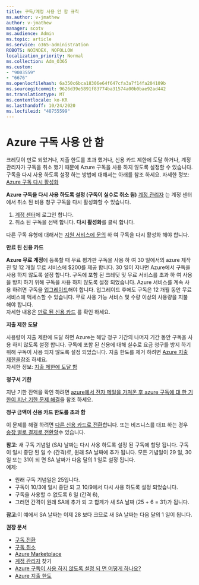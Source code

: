 ```yaml
---
title: 구독/계정 사용 안 함 규칙
ms.author: v-jmathew
author: v-jmathew
manager: scotv
ms.audience: Admin
ms.topic: article
ms.service: o365-administration
ROBOTS: NOINDEX, NOFOLLOW
localization_priority: Normal
ms.collection: Adm_O365
ms.custom:
- "9003559"
- "6676"
ms.openlocfilehash: 6a350c6bca18306e64f647cfa3a7f14fa204109b
ms.sourcegitcommit: 9626d39e5891f83774ba31574a00b0bae92ad442
ms.translationtype: MT
ms.contentlocale: ko-KR
ms.lasthandoff: 10/24/2020
ms.locfileid: "48755599"
---
```

# <a name="azure-subscription-disabled"></a>Azure 구독 사용 안 함

크레딧이 만료 되었거나, 지출 한도를 초과 했거나, 신용 카드 제한에 도달 하거나, 계정 관리자가 구독을 취소 했기 때문에 Azure 구독을 사용 하지 않도록 설정할 수 있습니다. 구독을 다시 사용 하도록 설정 하는 방법에 대해서는 아래를 참조 하세요. 자세한 정보: [Azure 구독 다시 활성화](https://docs.microsoft.com/azure/billing/billing-subscription-become-disable?WT.mc_id=Portal-Microsoft_Azure_Support)

**Azure 구독을 다시 사용 하도록 설정 (구독이 실수로 취소 됨)** [계정 관리자](https://docs.microsoft.com/azure/billing/billing-subscription-transfer?WT.mc_id=Portal-Microsoft_Azure_Support#whoisaa) 는 계정 센터에서 취소 된 비용 청구 구독을 다시 활성화할 수 있습니다.

1. [계정 센터](https://account.windowsazure.com/Subscriptions)에 로그인 합니다.
2. 취소 된 구독을 선택 합니다. **다시 활성화**를 클릭 합니다.

다른 구독 유형에 대해서는 [지원 서비스에 문의](https://portal.azure.com/?#blade/Microsoft_Azure_Support/HelpAndSupportBlade) 하 여 구독을 다시 활성화 해야 합니다.

**만료 된 신용 카드**

**Azure 무료 계정**에 등록할 때 무료 평가판 구독을 사용 하 여 30 일에서의 azure 제작진 및 12 개월 무료 서비스에 $200를 제공 합니다. 30 일이 지나면 Azure에서 구독을 사용 하지 않도록 설정 합니다. 구독에 포함 된 크레딧 및 무료 서비스를 초과 하 여 사용을 방지 하기 위해 구독을 사용 하지 않도록 설정 되었습니다. Azure 서비스를 계속 사용 하려면 구독을 [업그레이드](https://docs.microsoft.com/azure/billing/billing-upgrade-azure-subscription?WT.mc_id=Portal-Microsoft_Azure_Support)해야 합니다. 업그레이드 후에도 구독은 12 개월 동안 무료 서비스에 액세스할 수 있습니다. 무료 사용 가능 서비스 및 수량 이상의 사용량을 지불 해야 합니다.  
자세한 내용은 [만료 된 신용 카드](https://docs.microsoft.com/azure/billing/billing-subscription-become-disable?WT.mc_id=Portal-Microsoft_Azure_Support#your-credit-is-expired) 를 확인 하세요.

**지출 제한 도달**

사용량이 지출 제한에 도달 하면 Azure는 해당 청구 기간의 나머지 기간 동안 구독을 사용 하지 않도록 설정 합니다. 구독에 포함 된 신용에 대해 실수로 요금 청구를 방지 하기 위해 구독이 사용 되지 않도록 설정 되었습니다. 지출 한도를 제거 하려면 [Azure 지출 제한을](https://docs.microsoft.com/azure/cost-management-billing/manage/spending-limit?WT.mc_id=Portal-Microsoft_Azure_Support)참조 하세요.  
자세한 정보: [지출 제한에 도달 함](https://docs.microsoft.com/azure/cost-management-billing/manage/subscription-disabled?WT.mc_id=Portal-Microsoft_Azure_Support#you-reached-your-spending-limit)

**청구서 기한**

지난 기한 잔액을 확인 하려면 [azure에서 전자 메일을 가져온 후 azure 구독에 대 한 기한이 지난 기한 문제 해결](https://docs.microsoft.com/azure/billing/billing-azure-subscription-past-due-balance?WT.mc_id=Portal-Microsoft_Azure_Support)을 참조 하세요.

**청구 금액이 신용 카드 한도를 초과 함**

이 문제를 해결 하려면 [다른 신용 카드로 전환](https://docs.microsoft.com/azure/billing/billing-how-to-change-credit-card?WT.mc_id=Portal-Microsoft_Azure_Support)합니다. 또는 비즈니스를 대표 하는 경우 [송장 별로 결제로 전환할](https://docs.microsoft.com/azure/billing/billing-how-to-pay-by-invoice?WT.mc_id=Portal-Microsoft_Azure_Support)수 있습니다.

**참고**: 새 구독 기념일 (SA) 날짜는 다시 사용 하도록 설정 된 구독에 할당 됩니다. 구독이 일시 중단 된 일 수 (간격)로, 원래 SA 날짜에 추가 됩니다. 모든 기념일이 29 일, 30 일 또는 31이 되 면 SA 날짜가 다음 달의 1 일로 설정 됩니다.  
예제:

- 원래 구독 기념일은 25입니다.
- 구독이 10/3에 일시 중단 되 고 10/9에서 다시 사용 하도록 설정 되었습니다.
- 구독을 사용할 수 없도록 6 일 (간격 6),
- 그러면 간격이 원래 SA에 추가 되 고 합계가 새 SA 날짜 (25 + 6 = 31)가 됩니다. 

**참고**:이 예에서 SA 날짜는 이제 28 보다 크므로 새 SA 날짜는 다음 달의 1 일이 됩니다.

**권장 문서**

- [구독 전환](https://docs.microsoft.com/azure/billing/billing-how-to-switch-azure-offer?WT.mc_id=Portal-Microsoft_Azure_Support)  
- [구독 취소](https://docs.microsoft.com/azure/billing/billing-how-to-cancel-azure-subscription?WT.mc_id=Portal-Microsoft_Azure_Support)  
- [Azure Marketplace](https://azuremarketplace.microsoft.com/marketplace/?source=datamarket)
- [계정 관리자](https://docs.microsoft.com/azure/billing/billing-subscription-transfer?WT.mc_id=Portal-Microsoft_Azure_Support#whoisaa) 찾기
- [Azure 구독이 사용 하지 않도록 설정 되 면 어떻게 하나요?](https://docs.microsoft.com/azure/billing/billing-subscription-become-disable/?WT.mc_id=Portal-Microsoft_Azure_Support)
- [Azure 지출 한도](https://docs.microsoft.com/azure/cost-management-billing/manage/spending-limit?WT.mc_id=Portal-Microsoft_Azure_Support)
